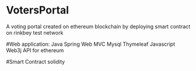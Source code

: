 # VotersPortal
A voting portal created on ethereum blockchain by deploying smart contract on rinkbey test network

#Web application:
  Java
  Spring Web MVC
  Mysql
  Thymeleaf
  Javascript
  Web3j API for ethereum
  
  
#Smart Contract
  solidity


